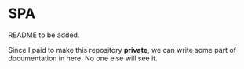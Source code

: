 SPA
===
README to be added.

Since I paid to make this repository __private__, we can write some part of documentation in here. No one else will see it. 
